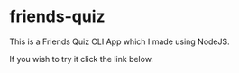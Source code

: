 # friends-quiz
This is a Friends Quiz CLI App which I made using NodeJS. 

If you wish to try it click the link below. 
